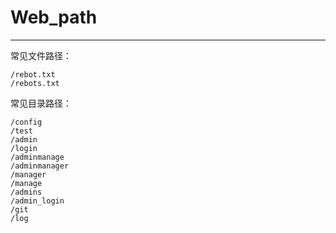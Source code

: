 # Web_path

---
常见文件路径：

```
/rebot.txt
/rebots.txt
```

常见目录路径：
```
/config
/test
/admin
/login
/adminmanage
/adminmanager
/manager
/manage
/admins
/admin_login
/git
/log



```


